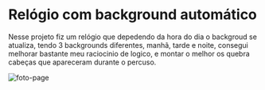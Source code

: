 # Relógio com background automático

Nesse projeto fiz um relógio que depedendo da hora do dia o backgroud se atualiza, tendo 3 backgrounds diferentes, manhã, tarde e noite, consegui melhorar bastante meu raciocinio de logico, e montar o melhor os quebra cabeças que apareceram durante o percuso.

![foto-page](https://i.imgur.com/tQ2dU5X.png)